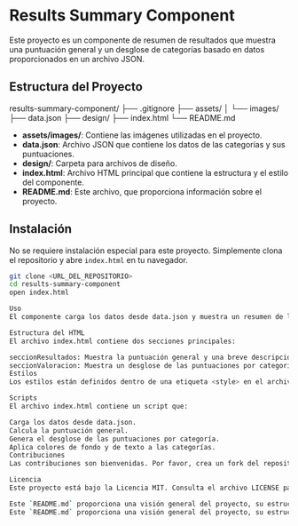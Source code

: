 ﻿# Results Summary Component

Este proyecto es un componente de resumen de resultados que muestra una puntuación general y un desglose de categorías basado en datos proporcionados en un archivo JSON.

## Estructura del Proyecto

results-summary-component/ 
├── .gitignore 
├── assets/ 
│ └── images/ 
├── data.json 
├── design/ 
├── index.html 
└── README.md



- **assets/images/**: Contiene las imágenes utilizadas en el proyecto.
- **data.json**: Archivo JSON que contiene los datos de las categorías y sus puntuaciones.
- **design/**: Carpeta para archivos de diseño.
- **index.html**: Archivo HTML principal que contiene la estructura y el estilo del componente.
- **README.md**: Este archivo, que proporciona información sobre el proyecto.

## Instalación

No se requiere instalación especial para este proyecto. Simplemente clona el repositorio y abre `index.html` en tu navegador.

```sh
git clone <URL_DEL_REPOSITORIO>
cd results-summary-component
open index.html

Uso
El componente carga los datos desde data.json y muestra un resumen de los resultados. La puntuación general se calcula como el promedio de las puntuaciones de todas las categorías.

Estructura del HTML
El archivo index.html contiene dos secciones principales:

seccionResultados: Muestra la puntuación general y una breve descripción.
seccionValoracion: Muestra un desglose de las puntuaciones por categoría.
Estilos
Los estilos están definidos dentro de una etiqueta <style> en el archivo index.html. Se utilizan media queries para asegurar que el diseño sea responsivo y se vea bien en dispositivos móviles.

Scripts
El archivo index.html contiene un script que:

Carga los datos desde data.json.
Calcula la puntuación general.
Genera el desglose de las puntuaciones por categoría.
Aplica colores de fondo y de texto a las categorías.
Contribuciones
Las contribuciones son bienvenidas. Por favor, crea un fork del repositorio y envía un pull request con tus cambios.

Licencia
Este proyecto está bajo la Licencia MIT. Consulta el archivo LICENSE para más detalles.

Este `README.md` proporciona una visión general del proyecto, su estructura, cómo instalarlo y usarlo, así como detalles sobre los estilos y scripts utilizados.
Este `README.md` proporciona una visión general del proyecto, su estructura, cómo instalarlo y usarlo, así como detalles sobre los estilos y scripts utilizados.

